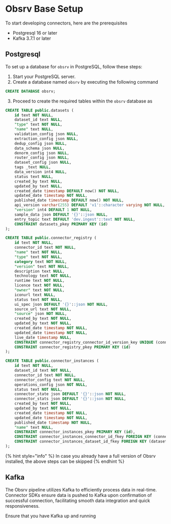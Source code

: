 # Obsrv Base Setup

To start developing connectors, here are the prerequisites

* Postgresql 16 or later
* Kafka 3.7.1 or later

## Postgresql

To set up a database for `obsrv` in PostgreSQL, follow these steps:

1. Start your PostgreSQL server.
2. Create a database named `obsrv` by executing the following command

```sql
CREATE DATABASE obsrv;
```

3. Proceed to create the required tables within the `obsrv` database as

```sql
CREATE TABLE public.datasets (
	id text NOT NULL,
	dataset_id text NULL,
	"type" text NOT NULL,
	"name" text NULL,
	validation_config json NULL,
	extraction_config json NULL,
	dedup_config json NULL,
	data_schema json NULL,
	denorm_config json NULL,
	router_config json NULL,
	dataset_config json NULL,
	tags _text NULL,
	data_version int4 NULL,
	status text NULL,
	created_by text NULL,
	updated_by text NULL,
	created_date timestamp DEFAULT now() NOT NULL,
	updated_date timestamp NOT NULL,
	published_date timestamp DEFAULT now() NOT NULL,
	api_version varchar(255) DEFAULT 'v1'::character varying NOT NULL,
	"version" int4 DEFAULT 1 NOT NULL,
	sample_data json DEFAULT '{}'::json NULL,
	entry_topic text DEFAULT 'dev.ingest'::text NOT NULL,
	CONSTRAINT datasets_pkey PRIMARY KEY (id)
);

CREATE TABLE public.connector_registry (
	id text NOT NULL,
	connector_id text NOT NULL,
	"name" text NOT NULL,
	"type" text NOT NULL,
	category text NOT NULL,
	"version" text NOT NULL,
	description text NULL,
	technology text NOT NULL,
	runtime text NOT NULL,
	licence text NOT NULL,
	"owner" text NOT NULL,
	iconurl text NULL,
	status text NOT NULL,
	ui_spec json DEFAULT '{}'::json NOT NULL,
	source_url text NOT NULL,
	"source" json NOT NULL,
	created_by text NOT NULL,
	updated_by text NOT NULL,
	created_date timestamp NOT NULL,
	updated_date timestamp NOT NULL,
	live_date timestamp NULL,
	CONSTRAINT connector_registry_connector_id_version_key UNIQUE (connector_id, version),
	CONSTRAINT connector_registry_pkey PRIMARY KEY (id)
);

CREATE TABLE public.connector_instances (
	id text NOT NULL,
	dataset_id text NOT NULL,
	connector_id text NOT NULL,
	connector_config text NOT NULL,
	operations_config json NOT NULL,
	status text NOT NULL,
	connector_state json DEFAULT '{}'::json NOT NULL,
	connector_stats json DEFAULT '{}'::json NOT NULL,
	created_by text NOT NULL,
	updated_by text NOT NULL,
	created_date timestamp NOT NULL,
	updated_date timestamp NOT NULL,
	published_date timestamp NOT NULL,
	"name" text NULL,
	CONSTRAINT connector_instances_pkey PRIMARY KEY (id),
	CONSTRAINT connector_instances_connector_id_fkey FOREIGN KEY (connector_id) REFERENCES public.connector_registry(id),
	CONSTRAINT connector_instances_dataset_id_fkey FOREIGN KEY (dataset_id) REFERENCES public.datasets(id)
);
```

{% hint style="info" %}
In case you already have a full version of Obsrv installed, the above steps can be skipped
{% endhint %}



## Kafka

The Obsrv pipeline utilizes Kafka to efficiently process data in real-time. Connector SDKs ensure data is pushed to Kafka upon confirmation of successful connection, facilitating smooth data integration and quick responsiveness.&#x20;

Ensure that you have Kafka up and running



